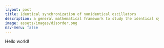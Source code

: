 ```yaml
---
layout: post
title: Identical synchronization of nonidentical oscillators
description: a general mathematical framework to study the identical synchronization of nonidentical oscillators and its applications
image: assets/images/disorder.png
nav-menu: false
---
```


Hello world!
